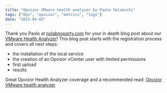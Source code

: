 ```yaml
---
title: "Opvizor VMware health analyzer by Paolo Valsecchi"
tags: ["Ops", "opvizor", "metrics", "logs"]
date: "2015-04-03"
---
```


Thank you Paolo at [nolabnoparty.com](https://nolabnoparty.com) for your in depth blog post about our [VMware Health Analyzer](https://www.opvizor.com/register)! This blog post starts with the registration process and covers all next steps:

- the installation of the local service
- the creation of an Opvizor vCenter user with limited permissions
- first upload
- results

Great Opvizor Health Analyzer coverage and a recommended read: [Opvizor VMware health analyzer](https://nolabnoparty.com/en/opvizor-vmware-health-analyzer/)
